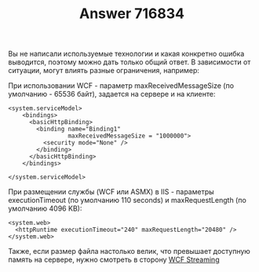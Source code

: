 ﻿---
title: "Answer 716834"
se.owner.user_id: 240512
se.owner.display_name: "MSDN.WhiteKnight"
se.owner.link: "https://ru.stackoverflow.com/users/240512/msdn-whiteknight"
se.answer_id: 716834
se.question_id: 715955
se.post_type: answer
se.score: 2
se.is_accepted: False
---
<p>Вы не написали используемые технологии и какая конкретно ошибка выводится, поэтому можно дать только общий ответ. В зависимости от ситуации, могут влиять разные ограничения, например:</p>

<p>При использовании WCF - параметр maxReceivedMessageSize (по умолчанию - 65536 байт), задается на сервере и на клиенте:
</p>

<pre><code>&lt;system.serviceModel&gt;
    &lt;bindings&gt;
      &lt;basicHttpBinding&gt;
        &lt;binding name="Binding1"
                 maxReceivedMessageSize = "1000000"&gt;
          &lt;security mode="None" /&gt;
        &lt;/binding&gt;
      &lt;/basicHttpBinding&gt;
    &lt;/bindings&gt;

&lt;/system.serviceModel&gt;
</code></pre>

<p>При размещении службы (WCF или ASMX) в IIS - параметры executionTimeout (по умолчанию 110 seconds) и maxRequestLength (по умолчанию 4096 KB):
</p>

<pre><code>&lt;system.web&gt;
  &lt;httpRuntime executionTimeout="240" maxRequestLength="20480" /&gt;
&lt;/system.web&gt;
</code></pre>

<p>Также, если размер файла настолько велик, что превышает доступную память на сервере, нужно смотреть в сторону <a href="https://msdn.microsoft.com/ru-ru/library/ms733742(v=vs.110).aspx#Streaming%20Data" rel="nofollow noreferrer">WCF Streaming</a> </p>
